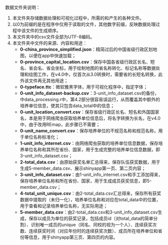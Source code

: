 数据文件夹说明：	

1. 本文件夹存储数据处理和可视化过程中，所需的和产生的各种文件。
2. 以0为前缀的是在程序中仅用于读取的文件，其他数字前缀，反映数据处理过程中该文件的生成顺序。
3. 本文件夹中的csv文件全部为UTF-8编码。
4. 本文件夹中文件的来源、内容和用途：
   + **0-china_province_simplified.json**：精简过后的中国省级行政区划地图，以便在app中快速加载；
   + **0-province_capital_location.csv**：保存中国各省级行政区长名、短名、省会名、省会坐标，用于绘制地图的省名称转化、标记名称等数据处理和绘图工作，在v4.0中，仅首次从3.0转换时，需要省的长短名转换，此外该文件再无其他用途；
   + **0-typeface.ttc**：微软雅黑字体，用于可视化程序中，指定字体；
   + **0-unit_info_dataset-backup.csv**：3-unit_info_dataset.csv的备份，中data_processing.r中，第4.2部分很容易误运行，从而覆盖其中额外的培养单位信息，使其只包含data_total中的信息；
   + **0-unit_location_convert.csv**：保存省级行政区长名、短名和外国国家名，本是用于网络爬虫获取培养单位信息后，将名字转换为长名，在v4.0中，由于改用REmap，此步骤已不需要；
   + **0-unit_name_convert.csv**：保存培养单位的不规范名称和规范名称，用于单位名称标准化；
   + **1-unit_info_internet.csv**：由网络爬虫获取的培养单位信息数据，保存培养单位名称和其所在省份、国家，用于生成完整的培养单位信息数据，即3-unit_info_dataset.csv；
   + **2-total_data.csv**：由原始获奖名单汇总得来，保存队伍获奖数据，用于生成5-member_data.csv、展示shinyapp第一页、第二页内容；
   + **3-unit_info_dataset.csv**：由1-unit_info_internet.csv和手工添加得来，保存培养单位名称和所在省份、国家，用于生成成员获奖信息，即5-member_data.csv；
   + **4-total_unit_unique.csv**：由2-total_data.csv汇总得来，保存所有获奖数据中提取的（未归一化），培养单位名称和对应在total_data中的位置，用于查看和记录培养单位名称，无实际用途；
   + **5-member_data.csv**：由2-total_data.csv和3-unit_info_dataset.csv生成，保存以成员为单位的获奖记录，包括成员id（对total_data的简单分割）、识别唯一成员的unique（同名、同校的视为一个人）、连续获奖次数、连续获奖时间（对应年份时的连续获奖次数）、成员所在培养单位和省份等信息，用于shinyapp第三页、第四页的内容。